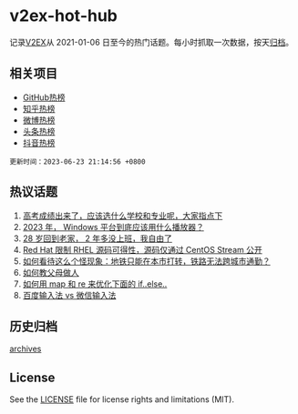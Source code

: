 # v2ex-hot-hub

 记录[V2EX](https://www.v2ex.com/)从 2021-01-06 日至今的热门话题。每小时抓取一次数据，按天[归档](archives)。
 
 ## 相关项目

- [GitHub热榜](https://github.com/it985/github-hot-hub)
- [知乎热榜](https://github.com/it985/zhihu-hot-hub)
- [微博热榜](https://github.com/it985/weibo-hot-hub)
- [头条热榜](https://github.com/it985/toutiao-hot-hub)
- [抖音热榜](https://github.com/it985/douyin-hot-hub)


 `更新时间：2023-06-23 21:14:56 +0800`

## 热议话题

1. [高考成绩出来了，应该选什么学校和专业呢，大家指点下](https://www.v2ex.com/t/950983)
1. [2023 年， Windows 平台到底应该用什么播放器？](https://www.v2ex.com/t/951012)
1. [28 岁回到老家， 2 年多没上班，我自由了](https://www.v2ex.com/t/950966)
1. [Red Hat 限制 RHEL 源码可得性，源码仅通过 CentOS Stream 公开](https://www.v2ex.com/t/950933)
1. [如何看待这么个怪现象：地铁只能在本市打转，铁路无法跨城市通勤？](https://www.v2ex.com/t/951021)
1. [如何教父母做人](https://www.v2ex.com/t/950940)
1. [如何用 map 和 re 来优化下面的 if..else..](https://www.v2ex.com/t/951017)
1. [百度输入法 vs 微信输入法](https://www.v2ex.com/t/950978)

## 历史归档

[archives](archives)

## License

See the [LICENSE](LICENSE) file for license rights and limitations (MIT).
